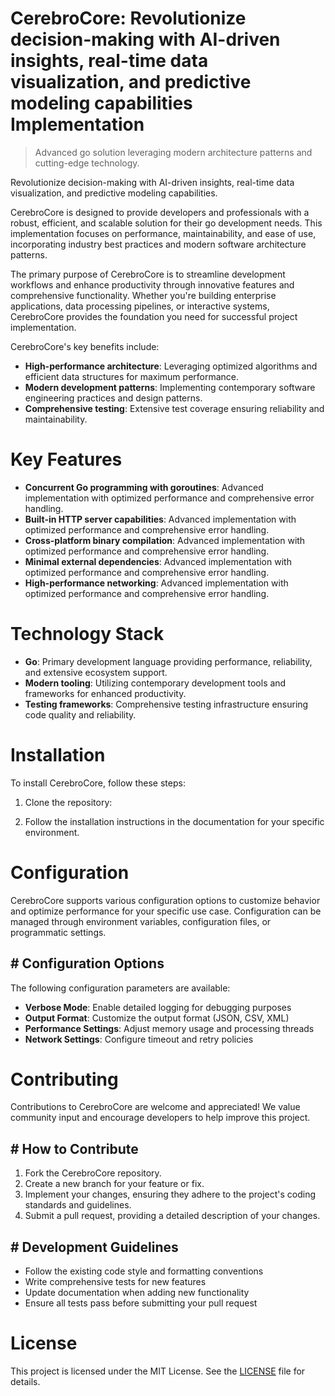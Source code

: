 <!-- fallback_CerebroCore_20250802095543_24613 -->

# CerebroCore: Revolutionize decision-making with AI-driven insights, real-time data visualization, and predictive modeling capabilities Implementation
> Advanced go solution leveraging modern architecture patterns and cutting-edge technology.

Revolutionize decision-making with AI-driven insights, real-time data visualization, and predictive modeling capabilities.

CerebroCore is designed to provide developers and professionals with a robust, efficient, and scalable solution for their go development needs. This implementation focuses on performance, maintainability, and ease of use, incorporating industry best practices and modern software architecture patterns.

The primary purpose of CerebroCore is to streamline development workflows and enhance productivity through innovative features and comprehensive functionality. Whether you're building enterprise applications, data processing pipelines, or interactive systems, CerebroCore provides the foundation you need for successful project implementation.

CerebroCore's key benefits include:

* **High-performance architecture**: Leveraging optimized algorithms and efficient data structures for maximum performance.
* **Modern development patterns**: Implementing contemporary software engineering practices and design patterns.
* **Comprehensive testing**: Extensive test coverage ensuring reliability and maintainability.

# Key Features

* **Concurrent Go programming with goroutines**: Advanced implementation with optimized performance and comprehensive error handling.
* **Built-in HTTP server capabilities**: Advanced implementation with optimized performance and comprehensive error handling.
* **Cross-platform binary compilation**: Advanced implementation with optimized performance and comprehensive error handling.
* **Minimal external dependencies**: Advanced implementation with optimized performance and comprehensive error handling.
* **High-performance networking**: Advanced implementation with optimized performance and comprehensive error handling.

# Technology Stack

* **Go**: Primary development language providing performance, reliability, and extensive ecosystem support.
* **Modern tooling**: Utilizing contemporary development tools and frameworks for enhanced productivity.
* **Testing frameworks**: Comprehensive testing infrastructure ensuring code quality and reliability.

# Installation

To install CerebroCore, follow these steps:

1. Clone the repository:


2. Follow the installation instructions in the documentation for your specific environment.

# Configuration

CerebroCore supports various configuration options to customize behavior and optimize performance for your specific use case. Configuration can be managed through environment variables, configuration files, or programmatic settings.

## # Configuration Options

The following configuration parameters are available:

* **Verbose Mode**: Enable detailed logging for debugging purposes
* **Output Format**: Customize the output format (JSON, CSV, XML)
* **Performance Settings**: Adjust memory usage and processing threads
* **Network Settings**: Configure timeout and retry policies

# Contributing

Contributions to CerebroCore are welcome and appreciated! We value community input and encourage developers to help improve this project.

## # How to Contribute

1. Fork the CerebroCore repository.
2. Create a new branch for your feature or fix.
3. Implement your changes, ensuring they adhere to the project's coding standards and guidelines.
4. Submit a pull request, providing a detailed description of your changes.

## # Development Guidelines

* Follow the existing code style and formatting conventions
* Write comprehensive tests for new features
* Update documentation when adding new functionality
* Ensure all tests pass before submitting your pull request

# License

This project is licensed under the MIT License. See the [LICENSE](https://github.com/Muramatsuu/CerebroCore/blob/main/LICENSE) file for details.
